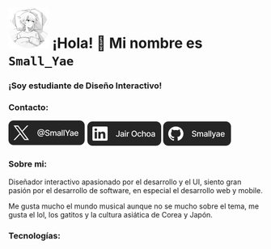 # ![YuuProfilePicture](/Imagenes/YuuProfilePicture.svg) ¡Hola! 👋 Mi nombre es `Small_Yae`

### ¡Soy estudiante de Diseño Interactivo!

### Contacto:

[![Twitter](/Imagenes/Twitter.svg)](https://twitter.com/SmallYae)
[![Likedin](/Imagenes/Linkedin.svg)](www.linkedin.com/in/jair-leonardo-ochoa-medina-52243b194)
[![Github](/Imagenes/Github.svg)](https://github.com/Smallyae)

### Sobre mi:

Diseñador interactivo apasionado por el desarrollo y el UI, siento gran pasión por el desarrollo de software, en especial el desarrollo web y mobile.

Me gusta mucho el mundo musical aunque no se mucho sobre el tema, me gusta el lol, los gatitos y la cultura asiática de Corea y Japón.

### Tecnologías:
